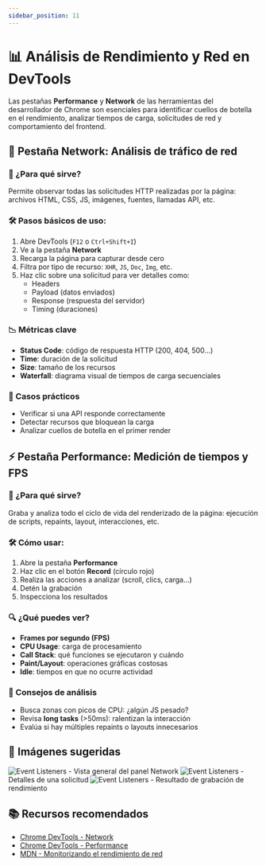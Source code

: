 ```yaml
---
sidebar_position: 11
---
```

# 📊 Análisis de Rendimiento y Red en DevTools

Las pestañas **Performance** y **Network** de las herramientas del desarrollador de Chrome son esenciales para identificar cuellos de botella en el rendimiento, analizar tiempos de carga, solicitudes de red y comportamiento del frontend.

## 🚦 Pestaña Network: Análisis de tráfico de red

### 📌 ¿Para qué sirve?
Permite observar todas las solicitudes HTTP realizadas por la página: archivos HTML, CSS, JS, imágenes, fuentes, llamadas API, etc.

### 🛠️ Pasos básicos de uso:

1. Abre DevTools (`F12` o `Ctrl+Shift+I`)
2. Ve a la pestaña **Network**
3. Recarga la página para capturar desde cero
4. Filtra por tipo de recurso: `XHR`, `JS`, `Doc`, `Img`, etc.
5. Haz clic sobre una solicitud para ver detalles como:
   - Headers
   - Payload (datos enviados)
   - Response (respuesta del servidor)
   - Timing (duraciones)

### 📉 Métricas clave

- **Status Code**: código de respuesta HTTP (200, 404, 500...)
- **Time**: duración de la solicitud
- **Size**: tamaño de los recursos
- **Waterfall**: diagrama visual de tiempos de carga secuenciales

### 🧪 Casos prácticos

- Verificar si una API responde correctamente
- Detectar recursos que bloquean la carga
- Analizar cuellos de botella en el primer render

## ⚡ Pestaña Performance: Medición de tiempos y FPS

### 📌 ¿Para qué sirve?
Graba y analiza todo el ciclo de vida del renderizado de la página: ejecución de scripts, repaints, layout, interacciones, etc.

### 🛠️ Cómo usar:

1. Abre la pestaña **Performance**
2. Haz clic en el botón **Record** (círculo rojo)
3. Realiza las acciones a analizar (scroll, clics, carga...)
4. Detén la grabación
5. Inspecciona los resultados

### 🔍 ¿Qué puedes ver?

- **Frames por segundo (FPS)**
- **CPU Usage**: carga de procesamiento
- **Call Stack**: qué funciones se ejecutaron y cuándo
- **Paint/Layout**: operaciones gráficas costosas
- **Idle**: tiempos en que no ocurre actividad

### 🧠 Consejos de análisis

- Busca zonas con picos de CPU: ¿algún JS pesado?
- Revisa **long tasks** (>50ms): ralentizan la interacción
- Evalúa si hay múltiples repaints o layouts innecesarios

## 📸 Imágenes sugeridas

![Event Listeners](/img/enable-3g.png)   - Vista general del panel Network
![Event Listeners](/img/enable-3g.png) - Detalles de una solicitud
![Event Listeners](/img/enable-3g.png) - Resultado de grabación de rendimiento

## 📚 Recursos recomendados

- [Chrome DevTools - Network](https://developer.chrome.com/docs/devtools/network/)
- [Chrome DevTools - Performance](https://developer.chrome.com/docs/devtools/evaluate-performance/)
- [MDN - Monitorizando el rendimiento de red](https://developer.mozilla.org/es/docs/Tools/Network_Monitor)
